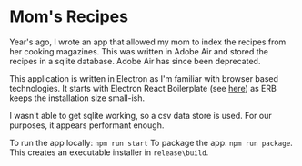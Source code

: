 Mom's Recipes
=============

Year's ago, I wrote an app that allowed my mom to index the recipes from her cooking magazines. This was written in Adobe Air
and stored the recipes in a sqlite database.  Adobe Air has since been deprecated.

This application is written in Electron as I'm familiar with browser based technologies. It starts with Electron React Boilerplate
(see [here](README.orig.md)) as ERB keeps the installation size small-ish.

I wasn't able to get sqlite working, so a csv data store is used. For our purposes, it appears performant enough.

To run the app locally: `npm run start`
To package the app: `npm run package`.  This creates an executable installer in `release\build`.  
